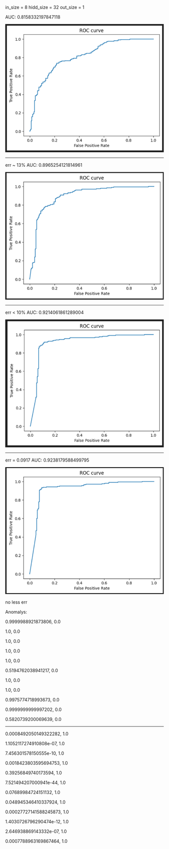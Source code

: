 in_size = 8
hidd_size = 32
out_size = 1

AUC: 0.8158332197847118

![ROC](image11.png)

---

err ~ 13% AUC: 0.8965254121814961

![ROC](image22.png)

---

err < 10% AUC: 0.9214061861289004

![ROC](image33.png)

---

err = 0.0917 AUC: 0.9238179588499795

![ROC](image44.png)

no less err

Anomalys:

0.9999988921873806, 0.0

1.0, 0.0

1.0, 0.0

1.0, 0.0

1.0, 0.0

0.5194762038941217, 0.0

1.0, 0.0

1.0, 0.0

0.9975774718993673, 0.0

0.9999999999997202, 0.0

0.5820739200069639, 0.0



---

0.0008492050149322282, 1.0

1.1052117274910808e-07, 1.0

7.456301578150555e-10, 1.0

0.0018423803595694753, 1.0

0.39256849740173594, 1.0

7.521494207000941e-44, 1.0

0.07689984724151132, 1.0

0.048945346410337924, 1.0

0.00027727141588245873, 1.0

1.4030726796290474e-12, 1.0

2.646938869143332e-07, 1.0

0.0007788963169867464, 1.0
